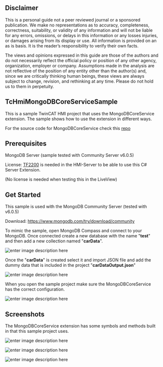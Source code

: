 ## Disclaimer
This is a personal guide not a peer reviewed journal or a sponsored publication. We make
no representations as to accuracy, completeness, correctness, suitability, or validity of any
information and will not be liable for any errors, omissions, or delays in this information or any
losses injuries, or damages arising from its display or use. All information is provided on an as
is basis. It is the reader’s responsibility to verify their own facts.

The views and opinions expressed in this guide are those of the authors and do not
necessarily reflect the official policy or position of any other agency, organization, employer or
company. Assumptions made in the analysis are not reflective of the position of any entity
other than the author(s) and, since we are critically thinking human beings, these views are
always subject to change, revision, and rethinking at any time. Please do not hold us to them
in perpetuity.

## TcHmiMongoDBCoreServiceSample
This is a sample TwinCAT HMI project that uses the MongoDBCoreService extension.
The sample shows how to use the extension in different ways. 

For the source code for MongoDBCoreService check this [repo](https://github.com/hijaaack/MongoDBCoreService)

## Prerequisites
MongoDB Server (sample tested with Community Server v6.0.5)

License: [TF2200](https://www.beckhoff.com/sv-se/products/automation/twincat/tfxxxx-twincat-3-functions/tf2xxx-tc3-hmi/tf2200.html) is needed in the HMI-Server to be able to use this C# Server Extension.

(No license is needed when testing this in the LiveView)

## Get Started
This sample is used with the MongoDB Community Server (tested with v6.0.5)


Download: https://www.mongodb.com/try/download/community

To mimic the sample, open MongoDB Compass and connect to your MongoDB. Once connected create a new database with the name "**test**" and then add a new collection named "**carData**". 

![enter image description here](https://user-images.githubusercontent.com/75740551/234288697-71653c09-dc29-434c-ad35-d48ecaa1ad3b.png)

Once the "**carData**" is created select it and import JSON file and add the dummy data that is included in the project "**carDataOutput.json**"

![enter image description here](https://user-images.githubusercontent.com/75740551/234289384-17a3f386-ef92-4c2d-9683-6cadaf6978f8.png)

When you open the sample project make sure the MongoDBCoreService has the correct configuration. 

![enter image description here](https://user-images.githubusercontent.com/75740551/234289075-7b52f98d-f4b3-47f9-8a5c-c4fd5a094ab3.png)

## Screenshots
The MongoDBCoreService extension has some symbols and methods built in that this sample project uses. 

![enter image description here](https://user-images.githubusercontent.com/75740551/234289938-75ca4b50-12b9-4e88-bc6a-0abe8c3901b0.png)

![enter image description here](https://user-images.githubusercontent.com/75740551/234288657-d8faeb3c-ab7e-4a43-99c4-68128fa41614.png)

![enter image description here](https://user-images.githubusercontent.com/75740551/234288644-6304f8c4-cefe-4a9a-bf75-26504dedefd4.png)

